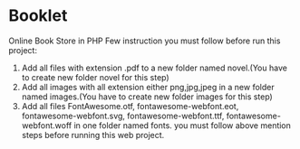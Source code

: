 # Booklet
Online Book Store in PHP
Few instruction you must follow before run this project:
1. Add all files with extension .pdf to a new folder named novel.(You have to create new folder novel for this step)
2. Add all images with all extension either png,jpg,jpeg in a new folder named images.(You have to create new folder images for this step)
3. Add all files FontAwesome.otf, fontawesome-webfont.eot, fontawesome-webfont.svg, fontawesome-webfont.ttf, fontawesome-webfont.woff in one folder named fonts.
you must follow above mention steps before running this web project.
